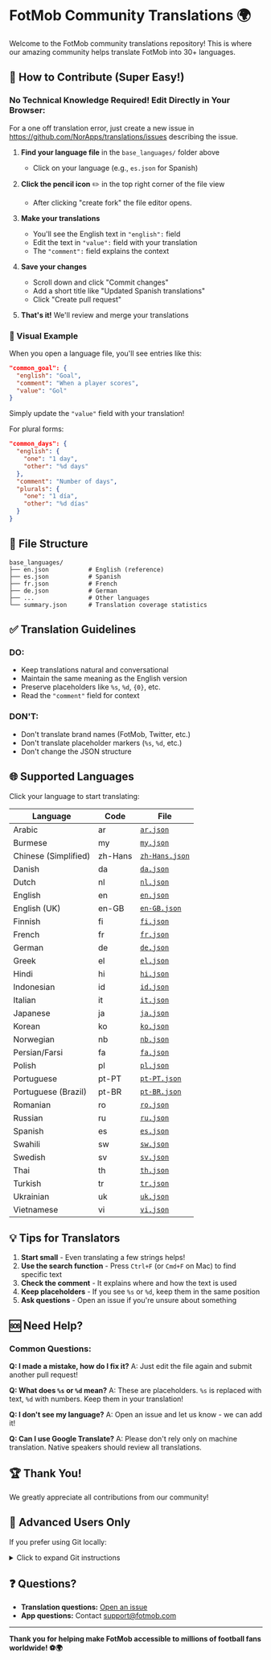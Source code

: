 # FotMob Community Translations 🌍

Welcome to the FotMob community translations repository! This is where our amazing community helps translate FotMob into 30+ languages.

## 🎯 How to Contribute (Super Easy!)

### No Technical Knowledge Required! Edit Directly in Your Browser:

For a one off translation error, just create a new issue in https://github.com/NorApps/translations/issues describing the issue. 

1. **Find your language file** in the `base_languages/` folder above
   - Click on your language (e.g., `es.json` for Spanish)

2. **Click the pencil icon** ✏️ in the top right corner of the file view
   - After clicking "create fork" the file editor opens. 

3. **Make your translations**
   - You'll see the English text in `"english":` field
   - Edit the text in `"value":` field with your translation
   - The `"comment":` field explains the context

4. **Save your changes**
   - Scroll down and click "Commit changes"
   - Add a short title like "Updated Spanish translations"
   - Click "Create pull request"

5. **That's it!** We'll review and merge your translations

### 📸 Visual Example

When you open a language file, you'll see entries like this:

```json
"common_goal": {
  "english": "Goal",
  "comment": "When a player scores",
  "value": "Gol"
}
```

Simply update the `"value"` field with your translation!

For plural forms:
```json
"common_days": {
  "english": {
    "one": "1 day",
    "other": "%d days"
  },
  "comment": "Number of days",
  "plurals": {
    "one": "1 día",
    "other": "%d días"
  }
}
```

## 📁 File Structure

```
base_languages/
├── en.json           # English (reference)
├── es.json           # Spanish
├── fr.json           # French
├── de.json           # German
├── ...               # Other languages
└── summary.json      # Translation coverage statistics
```

## ✅ Translation Guidelines

### DO:
- Keep translations natural and conversational
- Maintain the same meaning as the English version
- Preserve placeholders like `%s`, `%d`, `{0}`, etc.
- Read the `"comment"` field for context

### DON'T:
- Don't translate brand names (FotMob, Twitter, etc.)
- Don't translate placeholder markers (`%s`, `%d`, etc.)
- Don't change the JSON structure

## 🌐 Supported Languages

Click your language to start translating:

| Language | Code | File |
|----------|------|------|
| Arabic | ar | [`ar.json`](base_languages/ar.json) |
| Burmese | my | [`my.json`](base_languages/my.json) |
| Chinese (Simplified) | zh-Hans | [`zh-Hans.json`](base_languages/zh-Hans.json) |
| Danish | da | [`da.json`](base_languages/da.json) |
| Dutch | nl | [`nl.json`](base_languages/nl.json) |
| English | en | [`en.json`](base_languages/en.json) |
| English (UK) | en-GB | [`en-GB.json`](base_languages/en-GB.json) |
| Finnish | fi | [`fi.json`](base_languages/fi.json) |
| French | fr | [`fr.json`](base_languages/fr.json) |
| German | de | [`de.json`](base_languages/de.json) |
| Greek | el | [`el.json`](base_languages/el.json) |
| Hindi | hi | [`hi.json`](base_languages/hi.json) |
| Indonesian | id | [`id.json`](base_languages/id.json) |
| Italian | it | [`it.json`](base_languages/it.json) |
| Japanese | ja | [`ja.json`](base_languages/ja.json) |
| Korean | ko | [`ko.json`](base_languages/ko.json) |
| Norwegian | nb | [`nb.json`](base_languages/nb.json) |
| Persian/Farsi | fa | [`fa.json`](base_languages/fa.json) |
| Polish | pl | [`pl.json`](base_languages/pl.json) |
| Portuguese | pt-PT | [`pt-PT.json`](base_languages/pt-PT.json) |
| Portuguese (Brazil) | pt-BR | [`pt-BR.json`](base_languages/pt-BR.json) |
| Romanian | ro | [`ro.json`](base_languages/ro.json) |
| Russian | ru | [`ru.json`](base_languages/ru.json) |
| Spanish | es | [`es.json`](base_languages/es.json) |
| Swahili | sw | [`sw.json`](base_languages/sw.json) |
| Swedish | sv | [`sv.json`](base_languages/sv.json) |
| Thai | th | [`th.json`](base_languages/th.json) |
| Turkish | tr | [`tr.json`](base_languages/tr.json) |
| Ukrainian | uk | [`uk.json`](base_languages/uk.json) |
| Vietnamese | vi | [`vi.json`](base_languages/vi.json) |

## 💡 Tips for Translators

1. **Start small** - Even translating a few strings helps!
2. **Use the search function** - Press `Ctrl+F` (or `Cmd+F` on Mac) to find specific text
3. **Check the comment** - It explains where and how the text is used
4. **Keep placeholders** - If you see `%s` or `%d`, keep them in the same position
5. **Ask questions** - Open an issue if you're unsure about something

## 🆘 Need Help?

### Common Questions:

**Q: I made a mistake, how do I fix it?**
A: Just edit the file again and submit another pull request!

**Q: What does `%s` or `%d` mean?**
A: These are placeholders. `%s` is replaced with text, `%d` with numbers. Keep them in your translation!

**Q: I don't see my language?**
A: Open an issue and let us know - we can add it!

**Q: Can I use Google Translate?**
A: Please don't rely only on machine translation. Native speakers should review all translations.

## 🏆 Thank You!

We greatly appreciate all contributions from our community!

## 📝 Advanced Users Only

If you prefer using Git locally:

<details>
<summary>Click to expand Git instructions</summary>

```bash
# Fork the repository first on GitHub
git clone https://github.com/YOUR_USERNAME/translations.git
cd translations
git checkout -b improve-spanish-translations
# Edit files locally
git add base_languages/es.json
git commit -m "Improve Spanish translations"
git push origin improve-spanish-translations
# Open Pull Request on GitHub
```

</details>

## ❓ Questions?

- **Translation questions:** [Open an issue](https://github.com/NorApps/translations/issues/new)
- **App questions:** Contact support@fotmob.com

---

**Thank you for helping make FotMob accessible to millions of football fans worldwide! ⚽️🌍**
